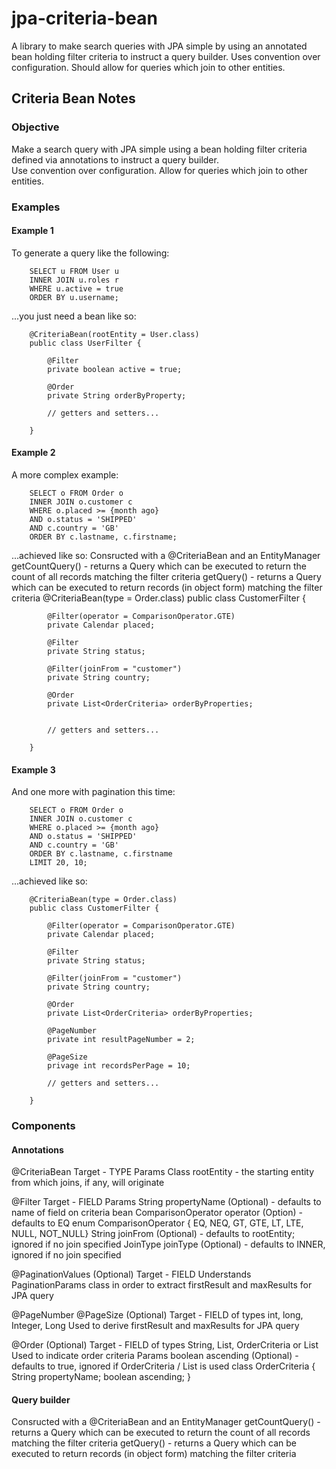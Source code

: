 jpa-criteria-bean
=================

A library to make search queries with JPA simple by using an annotated bean holding filter criteria to instruct a query builder.  Uses convention over configuration.  Should allow for queries which join to other entities.

Criteria Bean Notes
----------------------

### Objective

Make a search query with JPA simple using a bean holding filter criteria defined via annotations to instruct a query builder.  
Use convention over configuration.  Allow for queries which join to other entities.
	

### Examples

#### Example 1

To generate a query like the following:

		SELECT u FROM User u 
		INNER JOIN u.roles r
		WHERE u.active = true
		ORDER BY u.username;	

...you just need a bean like so:

		@CriteriaBean(rootEntity = User.class)
		public class UserFilter {

			@Filter
			private boolean active = true;
	
			@Order
			private String orderByProperty;
	
			// getters and setters...
	
		}

#### Example 2

A more complex example:

		SELECT o FROM Order o 
		INNER JOIN o.customer c
		WHERE o.placed >= {month ago} 
		AND o.status = 'SHIPPED'
		AND c.country = 'GB'
		ORDER BY c.lastname, c.firstname;

...achieved like so:
Consructed with a @CriteriaBean and an EntityManager 
getCountQuery() - returns a Query which can be executed to return the count of all records matching the filter criteria
getQuery() - returns a Query which can be executed to return records (in object form) matching the filter criteria 
		@CriteriaBean(type = Order.class)
		public class CustomerFilter {
	
			@Filter(operator = ComparisonOperator.GTE)
			private Calendar placed;
	
			@Filter 
			private String status;
	
			@Filter(joinFrom = "customer")
			private String country;
	
			@Order
			private List<OrderCriteria> orderByProperties;
			
	
			// getters and setters...

		}
		
		
#### Example 3

And one more with pagination this time:

		SELECT o FROM Order o 
		INNER JOIN o.customer c
		WHERE o.placed >= {month ago} 
		AND o.status = 'SHIPPED'
		AND c.country = 'GB'
		ORDER BY c.lastname, c.firstname
		LIMIT 20, 10;

...achieved like so:

		@CriteriaBean(type = Order.class)
		public class CustomerFilter {
	
			@Filter(operator = ComparisonOperator.GTE)
			private Calendar placed;
	
			@Filter 
			private String status;
	
			@Filter(joinFrom = "customer")
			private String country;
	
			@Order
			private List<OrderCriteria> orderByProperties; 
			
			@PageNumber 
			private int resultPageNumber = 2; 
			
			@PageSize
			privage int recordsPerPage = 10;
	
			// getters and setters...

		}
	
### Components

####	Annotations
		
@CriteriaBean
Target - TYPE
Params
	Class<T> rootEntity - the starting entity from which joins, if any, will originate

@Filter
Target - FIELD
Params
	String propertyName (Optional) - defaults to name of field on criteria bean
	ComparisonOperator operator (Option) - defaults to EQ
		enum ComparisonOperator { EQ, NEQ, GT, GTE, LT, LTE, NULL, NOT_NULL}
	String joinFrom (Optional) - defaults to rootEntity; ignored if no join specified
	JoinType joinType (Optional) - defaults to INNER, ignored if no join specified
	
@PaginationValues (Optional)
Target - FIELD
	Understands PaginationParams class in order to extract firstResult and maxResults for JPA query

@PageNumber @PageSize (Optional)
Target - FIELD of types int, long, Integer, Long
	Used to derive firstResult and maxResults for JPA query
	
@Order (Optional)
Target - FIELD of types String, List<String>, OrderCriteria or List<OrderCriteria>
	Used to indicate order criteria
Params
	boolean ascending (Optional) - defaults to true, ignored if OrderCriteria / List<OrderCriteria> is used
		class OrderCriteria { String propertyName; boolean ascending;  }
						
####	Query builder
		
Consructed with a @CriteriaBean and an EntityManager 
getCountQuery() - returns a Query which can be executed to return the count of all records matching the filter criteria
getQuery() - returns a Query which can be executed to return records (in object form) matching the filter criteria 


